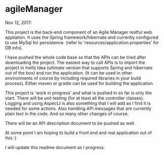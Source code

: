 # agileManager
Nov 12, 2017:

This project is the back-end component of an Agile Manager restful web appliation. It uses the Spring framework/hibernate and currently  configured to use MySql for persistence. (refer to 'resources/application.properties' for DB info).

I have pushed the whole code base so that the APIs can be tried after downloading the project. 
The easiest way to call APIs is to import the project in Inellij Idea (ultimate version that supports Spring and hibernate out of the box)
and run the application. (It can be used in other environments of course by including required libraries in your build process). Either maven or gradle can be used for building the application.

This project is 'work in progress' and what is pushed in so far is only the start.
There will be unit testing (for at least all the controller classes). 
Logging and using AspectJ is also something that I will add as I find it is needed for some actions.
Also handling API messages that are currently plain text in the code. And so many other changes of course.

There will be an API description document to be pushed as well.

At some point I am hoping to build a front end and real application out of this :)

I will update this readme document as I progress.
